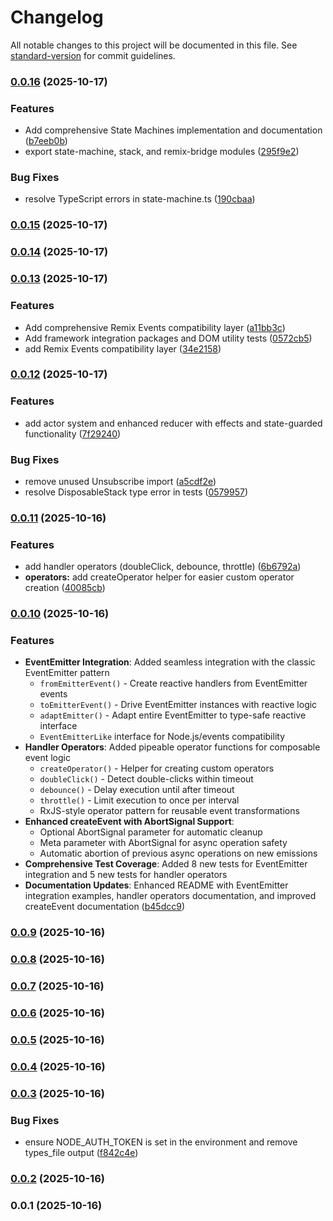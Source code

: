 # Changelog

All notable changes to this project will be documented in this file. See [standard-version](https://github.com/conventional-changelog/standard-version) for commit guidelines.

### [0.0.16](https://github.com/doeixd/events/compare/v0.0.15...v0.0.16) (2025-10-17)


### Features

* Add comprehensive State Machines implementation and documentation ([b7eeb0b](https://github.com/doeixd/events/commit/b7eeb0bed9b41129c8d0db2ecc16b811f97dbaac))
* export state-machine, stack, and remix-bridge modules ([295f9e2](https://github.com/doeixd/events/commit/295f9e26d979ddd89414ede3917b43871ad046c1))


### Bug Fixes

* resolve TypeScript errors in state-machine.ts ([190cbaa](https://github.com/doeixd/events/commit/190cbaafffd09a5d32794639c58698ccf93441cd))

### [0.0.15](https://github.com/doeixd/events/compare/v0.0.14...v0.0.15) (2025-10-17)

### [0.0.14](https://github.com/doeixd/events/compare/v0.0.13...v0.0.14) (2025-10-17)

### [0.0.13](https://github.com/doeixd/events/compare/v0.0.12...v0.0.13) (2025-10-17)


### Features

* Add comprehensive Remix Events compatibility layer ([a11bb3c](https://github.com/doeixd/events/commit/a11bb3c600294b25e0dd055dc859f912f7c2ed70))
* Add framework integration packages and DOM utility tests ([0572cb5](https://github.com/doeixd/events/commit/0572cb59133621d7a3cc7b0e2dcae36771045036))
* add Remix Events compatibility layer ([34e2158](https://github.com/doeixd/events/commit/34e2158fcd1cd2c42ca5cfe1ff6b7579074e9794))

### [0.0.12](https://github.com/doeixd/events/compare/v0.0.11...v0.0.12) (2025-10-17)


### Features

* add actor system and enhanced reducer with effects and state-guarded functionality ([7f29240](https://github.com/doeixd/events/commit/7f2924052b303fea3ba87cd5f016ed199234a6d1))


### Bug Fixes

* remove unused Unsubscribe import ([a5cdf2e](https://github.com/doeixd/events/commit/a5cdf2ef6bee1655d470033a4d1a23cebf13cc78))
* resolve DisposableStack type error in tests ([0579957](https://github.com/doeixd/events/commit/0579957236b90a0140d0868ab083e451d6e05420))

### [0.0.11](https://github.com/doeixd/events/compare/v0.0.10...v0.0.11) (2025-10-16)


### Features

* add handler operators (doubleClick, debounce, throttle) ([6b6792a](https://github.com/doeixd/events/commit/6b6792aa626315a81cd279009329ff993bafa848))
* **operators:** add createOperator helper for easier custom operator creation ([40085cb](https://github.com/doeixd/events/commit/40085cb92881d2b43926a2553808d5cf96d6a613))

### [0.0.10](https://github.com/doeixd/events/compare/v0.0.9...v0.0.10) (2025-10-16)


### Features

* **EventEmitter Integration**: Added seamless integration with the classic EventEmitter pattern
  * `fromEmitterEvent()` - Create reactive handlers from EventEmitter events
  * `toEmitterEvent()` - Drive EventEmitter instances with reactive logic
  * `adaptEmitter()` - Adapt entire EventEmitter to type-safe reactive interface
  * `EventEmitterLike` interface for Node.js/events compatibility
* **Handler Operators**: Added pipeable operator functions for composable event logic
  * `createOperator()` - Helper for creating custom operators
  * `doubleClick()` - Detect double-clicks within timeout
  * `debounce()` - Delay execution until after timeout
  * `throttle()` - Limit execution to once per interval
  * RxJS-style operator pattern for reusable event transformations
* **Enhanced createEvent with AbortSignal Support**:
  * Optional AbortSignal parameter for automatic cleanup
  * Meta parameter with AbortSignal for async operation safety
  * Automatic abortion of previous async operations on new emissions
* **Comprehensive Test Coverage**: Added 8 new tests for EventEmitter integration and 5 new tests for handler operators
* **Documentation Updates**: Enhanced README with EventEmitter integration examples, handler operators documentation, and improved createEvent documentation ([b45dcc9](https://github.com/doeixd/events/commit/b45dcc9411e4e81005b58f5015ab323b045da6ea))

### [0.0.9](https://github.com/doeixd/events/compare/v0.0.8...v0.0.9) (2025-10-16)

### [0.0.8](https://github.com/doeixd/events/compare/v0.0.7...v0.0.8) (2025-10-16)

### [0.0.7](https://github.com/doeixd/events/compare/v0.0.6...v0.0.7) (2025-10-16)

### [0.0.6](https://github.com/doeixd/events/compare/v0.0.5...v0.0.6) (2025-10-16)

### [0.0.5](https://github.com/doeixd/events/compare/v0.0.4...v0.0.5) (2025-10-16)

### [0.0.4](https://github.com/doeixd/events/compare/v0.0.3...v0.0.4) (2025-10-16)

### [0.0.3](https://github.com/doeixd/events/compare/v0.0.2...v0.0.3) (2025-10-16)


### Bug Fixes

* ensure NODE_AUTH_TOKEN is set in the environment and remove types_file output ([f842c4e](https://github.com/doeixd/events/commit/f842c4e84be749de111158d0c449ccf9060a41dc))

### [0.0.2](https://github.com/doeixd/events/compare/v0.0.1...v0.0.2) (2025-10-16)

### 0.0.1 (2025-10-16)
